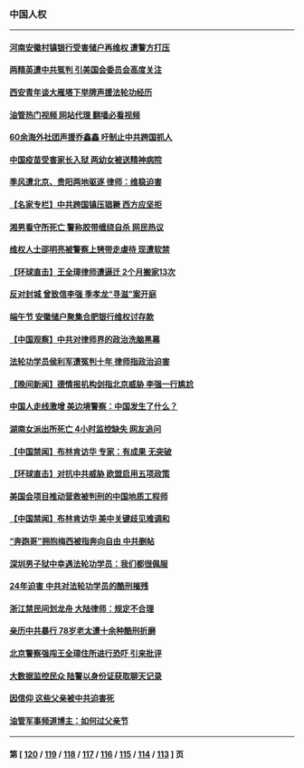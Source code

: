 ### 中国人权
---
#### [河南安徽村镇银行受害储户再维权 遭警方打压](../../pages/ncid278/n14026972.md?07040845) 
#### [两精英遭中共冤判 引美国会委员会高度关注](../../pages/ncid278/n14026429.md?07040845) 
#### [西安青年谈大雁塔下举牌声援法轮功经历](../../pages/ncid278/n14026417.md?07040845) 
#### [油管热门视频 网站代理 翻墙必看视频](http://138.2.39.72:81/youtube.html?epic-marker?07040845)
#### [60余海外社团声援乔鑫鑫 吁制止中共跨国抓人](../../pages/ncid278/n14025268.md?07040845) 
#### [中国疫苗受害家长入狱 两幼女被送精神病院](../../pages/ncid278/n14024727.md?07040845) 
#### [季风遭北京、贵阳两地驱逐 律师：维稳迫害](../../pages/ncid278/n14024015.md?07040845) 
#### [【名家专栏】中共跨国镇压猖獗 西方应坚拒](../../pages/ncid278/n14023547.md?07040845) 
#### [湘男看守所死亡 警称胶带缠绕自杀 网民热议](../../pages/ncid278/n14023415.md?07040845) 
#### [维权人士邵明亮被警察上铐带走虐待 现遭软禁](../../pages/ncid278/n14021977.md?07040845) 
#### [【环球直击】王全璋律师遭逼迁 2个月搬家13次](../../pages/ncid278/n14021724.md?07040845) 
#### [反对封城 曾致信李强 季孝龙“寻滋”案开庭](../../pages/ncid278/n14021798.md?07040845) 
#### [端午节 安徽储户聚集合肥银行维权讨存款](../../pages/ncid278/n14021481.md?07040845) 
#### [【中国观察】中共对律师界的政治洗脑黑幕](../../pages/ncid278/n14021404.md?07040845) 
#### [法轮功学员侯利军遭冤判十年 律师指政治迫害](../../pages/ncid278/n14020465.md?07040845) 
#### [【晚间新闻】德情报机构剑指北京威胁 李强一行尴尬](../../pages/ncid278/n14020854.md?07040845) 
#### [中国人走线激增 美边境警察：中国发生了什么？](../../pages/ncid278/n14020685.md?07040845) 
#### [湖南女派出所死亡 4小时监控缺失 网友追问](../../pages/ncid278/n14020534.md?07040845) 
#### [【中国禁闻】布林肯访华 专家：有成果 无突破](../../pages/ncid278/n14019778.md?07040845) 
#### [【环球直击】对抗中共威胁 欧盟启用五项政策](../../pages/ncid278/n14019784.md?07040845) 
#### [美国会项目推动营救被判刑的中国地质工程师](../../pages/ncid278/n14019887.md?07040845) 
#### [【中国禁闻】布林肯访华 美中关键歧见难调和](../../pages/ncid278/n14019181.md?07040845) 
#### [“奔跑哥”拥抱梅西被指奔向自由 中共删帖](../../pages/ncid278/n14018351.md?07040845) 
#### [深圳男子狱中幸遇法轮功学员：我们都很佩服](../../pages/ncid278/n14017626.md?07040845) 
#### [24年迫害 中共对法轮功学员的酷刑摧残](../../pages/ncid278/n14016856.md?07040845) 
#### [浙江禁民间划龙舟 大陆律师：规定不合理](../../pages/ncid278/n14016855.md?07040845) 
#### [亲历中共暴行 78岁老太遭十余种酷刑折磨](../../pages/ncid278/n14016167.md?07040845) 
#### [北京警察强闯王全璋住所进行恐吓 引来批评](../../pages/ncid278/n14015259.md?07040845) 
#### [大数据监控民众 陆警以身份证获取聊天记录](../../pages/ncid278/n14016384.md?07040845) 
#### [因信仰 这些父亲被中共迫害死](../../pages/ncid278/n14015381.md?07040845) 
#### [油管军事频道博主：如何过父亲节](../../pages/ncid278/n14016241.md?07040845) 

---
#### 第 [ [120](./120.md?07040845) / [119](./119.md?07040845) / [118](./118.md?07040845) / [117](./117.md?07040845) / [116](./116.md?07040845) / [115](./115.md?07040845) / [114](./114.md?07040845) / [113](./113.md?07040845) ] 页
